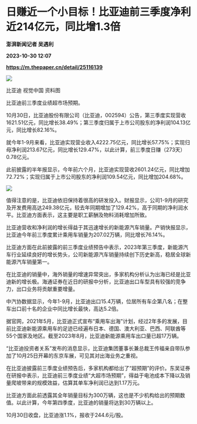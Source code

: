 # 日赚近一个小目标！比亚迪前三季度净利近214亿元，同比增1.3倍
**澎湃新闻记者 吴遇利**

**2023-10-30 12:07**

**https://m.thepaper.cn/detail/25116139**

![](https://imagecloud.thepaper.cn/thepaper/image/276/229/162.jpg)

比亚迪 视觉中国 资料图

比亚迪前三季度业绩超市场预期。

10月30日，比亚迪股份有限公司（比亚迪，002594）公告，第三季度实现营收1621.51亿元，同比增长38.49%；第三季度归属于上市公司股东的净利润104.13亿元，同比增长82.16%。

就今年1-9月来看，比亚迪实现营业收入4222.75亿元，同比增长57.75%；实现归母净利润213.67亿元，同比增长129.47%，以此计算，前三季度日赚（273天）0.78亿元。

此前披露的半年报显示，今年前六个月，比亚迪实现营收2601.24亿元，同比增加72.72%；实现归属于上市公司股东的净利润109.54亿元，同比增加204.68%。

![](https://imagecloud.thepaper.cn/thepaper/image/276/229/132.png)

值得注意的是，比亚迪依旧保持着很高的研发投入。财报显示，公司1-9月的研究及开发费用高达249.38亿元，较去年同期增加了129.42%，高于同期的净利润水平。比亚迪方面表示，这主要是职工薪酬及物料消耗增加所致。

比亚迪营收和净利润的增长得益于其迅速增长的新能源汽车销量。产销快报显示，比亚迪今年前三季度累计乘用车销量为207.02万辆，同比增长76.14%。

比亚迪方面在此前披露的前三季度业绩预告中表示，2023年第三季度，新能源汽车行业延续良好的增长势头，公司新能源汽车销量持续创下历史新高，稳居全球新能源汽车销量第一。

在比亚迪的销量中，海外销量的增速异常突出，多家机构分析认为出海已经是比亚迪新的增长极。海通证券在近日的研报中分析，比亚迪出口车型具有较强的竞争力，出口业务将贡献重要增量。

中汽协数据显示，今年1-9月，比亚迪出口15.4万辆，位居所有车企第八名；在整车出口前十名的企业中同比增长最快，高达5.2倍。

据官网，2021年5月，比亚迪正式宣布“乘用车出海”计划，经过2年多的发展，目前比亚迪新能源乘用车的足迹已经遍布日本、德国、澳大利亚、巴西、阿联酋等55个国家及地区。截至2023年8月，比亚迪新能源乘用车出口量已超17万辆。

“比亚迪投资者关系”发布的消息显示，比亚迪集团董事长兼总裁王传福亲自带队参加了10月25日开幕的东京车展，可见其对出海业务之重视。

在比亚迪披露前三季度业绩预告后，多家机构都给出了“超预期”的评价。东吴证券在研报中表示，比亚迪前三季度业绩“大超市场预期”，得益于电池成本下降以及销量爬坡带来的规模效益，估算其单车净利润已达到1.17万元。

比亚迪方面此前透露其全年销量目标为300万辆，这也是不少机构给出的预期数值。以此计算，今年第四季度，比亚迪的销量将达到30万辆以上。

10月30日收盘，比亚迪涨1.1%，报收于244.6元/股。